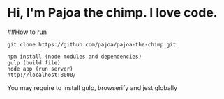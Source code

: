 # Hi, I'm Pajoa the chimp. I love code.

##How to run
```
git clone https://github.com/pajoa/pajoa-the-chimp.git

npm install (node modules and dependencies)
gulp (build file)
node app (run server)
http://localhost:8000/
```
You may require to install gulp, browserify and jest globally

